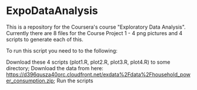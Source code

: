 # ExpoDataAnalysis

This is a repository for the Coursera's course "Exploratory Data Analysis". 
Currently there are 8 files for the Course Project 1 - 4 png pictures and 4 scripts to generate each of this.

To run this script you need to to the following:

Download these 4 scripts (plot1.R, plot2.R, plot3.R, plot4.R) to some directory;
Download the data from here: https://d396qusza40orc.cloudfront.net/exdata%2Fdata%2Fhousehold_power_consumption.zip;
Run the scripts
